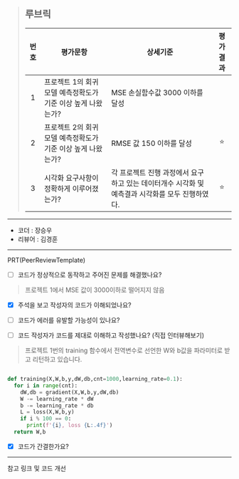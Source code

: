 >## **루브릭**
>
>|번호|평가문항|상세기준|평가결과|
>|:---:|---|---|:---:|
>|1|프로젝트 1의 회귀모델 예측정확도가 기준 이상 높게 나왔는가?|MSE 손실함수값 3000 이하를 달성||
>|2|프로젝트 2의 회귀모델 예측정확도가 기준 이상 높게 나왔는가?|RMSE 값 150 이하를 달성|⭐|
>|3|시각화 요구사항이 정확하게 이루어졌는가?|각 프로젝트 진행 과정에서 요구하고 있는 데이터개수 시각화 및 예측결과 시각화를 모두 진행하였다.|⭐|

----------------------------------------------

- 코더 : 장승우
- 리뷰어 : 김경훈

----------------------------------------------

PRT(PeerReviewTemplate)

- [ ] 코드가 정상적으로 동작하고 주어진 문제를 해결했나요?

> 프로젝트 1에서 MSE 값이 3000이하로 떨어지지 않음

- [X] 주석을 보고 작성자의 코드가 이해되었나요?


- [ ] 코드가 에러를 유발할 가능성이 있나요?


- [ ] 코드 작성자가 코드를 제대로 이해하고 작성했나요? (직접 인터뷰해보기)

> 프로젝트 1번의 training 함수에서 전역변수로 선언한 W와 b값을 파라미터로 받고 리턴하고 있습니다.

```python

def training(X,W,b,y,dW,db,cnt=1000,learning_rate=0.1):
  for i in range(cnt):
    dW,db = gradient(X,W,b,y,dW,db)
    W -= learning_rate * dW
    b -= learning_rate * db
    L = loss(X,W,b,y)
    if i % 100 == 0:
      print(f'{i}, loss {L:.4f}')
  return W,b

```

- [X] 코드가 간결한가요?


----------------------------------------------

참고 링크 및 코드 개선

